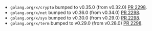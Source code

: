 * `golang.org/x/crypto` bumped to v0.35.0 (from v0.32.0) [PR 2298](https://github.com/provenance-io/provenance/pull/2298).
* `golang.org/x/net` bumped to v0.36.0 (from v0.34.0) [PR 2298](https://github.com/provenance-io/provenance/pull/2298).
* `golang.org/x/sys` bumped to v0.30.0 (from v0.29.0) [PR 2298](https://github.com/provenance-io/provenance/pull/2298).
* `golang.org/x/term` bumped to v0.29.0 (from v0.28.0) [PR 2298](https://github.com/provenance-io/provenance/pull/2298).
